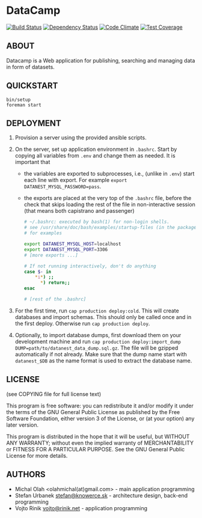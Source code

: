 # DataCamp

[![Build Status](https://travis-ci.org/fairplaysk/datacamp.svg?branch=chore%2Ffeature-tests)](https://travis-ci.org/fairplaysk/datacamp)
[![Dependency Status](https://gemnasium.com/fairplaysk/datacamp.svg)](https://gemnasium.com/fairplaysk/datacamp)
[![Code Climate](https://codeclimate.com/github/fairplaysk/datacamp/badges/gpa.svg)](https://codeclimate.com/github/fairplaysk/datacamp)
[![Test Coverage](https://codeclimate.com/github/fairplaysk/datacamp/badges/coverage.svg)](https://codeclimate.com/github/fairplaysk/datacamp/coverage)

## ABOUT

Datacamp is a Web application for publishing, searching and managing data
in form of datasets.

## QUICKSTART

````
bin/setup
foreman start
````

## DEPLOYMENT

1. Provision a server using the provided ansible scripts.

2. On the server, set up application environment in `.bashrc`. Start by copying
   all variables from `.env` and change them as needed. It is important that

   - the variables are exported to subprocesses, i.e., (unlike in `.env`) start
     each line with export. For example `export DATANEST_MYSQL_PASSWORD=pass`.
   - the exports are placed at the very top of the `.bashrc` file, before the
     check that skips loading the rest of the file in non-interactive session
     (that means both capistrano and passenger)

      ````bash
      # ~/.bashrc: executed by bash(1) for non-login shells.
      # see /usr/share/doc/bash/examples/startup-files (in the package bash-doc)
      # for examples
      
      export DATANEST_MYSQL_HOST=localhost
      export DATANEST_MYSQL_PORT=3306
      # [more exports ...]
      
      # If not running interactively, don't do anything
      case $- in
          *i*) ;;
            *) return;;
      esac
      
      # [rest of the .bashrc]
      ````

3. For the first time, run `cap production deploy:cold`. This will create
   databases and import schemas. This should only be called once and in the
   first deploy. Otherwise run `cap production deploy`.

4. Optionally, to import database dumps, first download them on your
   development machine and run `cap production deploy:import_dump
   DUMP=path/to/datanest_data_dump.sql.gz`. The file will be gzipped
   automatically if not already. Make sure that the dump name start with
   `datanest_$DB` as the name format is used to extract the database name.

## LICENSE
(see COPYING file for full license text)


This program is free software: you can redistribute it and/or modify
it under the terms of the GNU General Public License as published by
the Free Software Foundation, either version 3 of the License, or
(at your option) any later version.

This program is distributed in the hope that it will be useful,
but WITHOUT ANY WARRANTY; without even the implied warranty of
MERCHANTABILITY or FITNESS FOR A PARTICULAR PURPOSE.  See the
GNU General Public License for more details.


## AUTHORS

* Michal Olah <olahmichal(at)gmail.com> - main application programming
* Stefan Urbanek <stefan@knowerce.sk> - architecture design, back-end programming
* Vojto Rinik <vojto@rinik.net> - application programming
